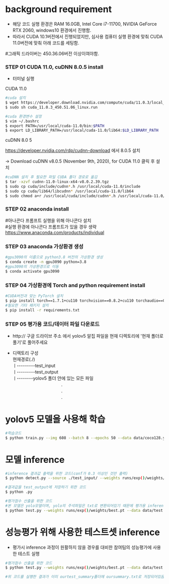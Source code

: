 ﻿# background requirement 
- 해당 코드 실행 환경은 RAM 16.0GB, Intel Core i7-11700, NVIDIA GeForce RTX 2060, windows10 환경에서 진행함.
- 따라서 CUDA 10.1버전에서 진행되었지만, 심사용 컴퓨터 실행 환경에 맞춰 CUDA 11.0버전에 맞춰 아래 코드를 세팅함. 

#그래픽 드라이버는 450.36.06버전 이상이여야함. 

### STEP 01 CUDA 11.0, cuDNN 8.0.5 install
- 터미널 실행

CUDA 11.0
```bash
#cuda 설치
$ wget https://developer.download.nvidia.com/compute/cuda/11.0.3/local_installers/cuda_11.0.3_450.51.06_linux.run
$ sudo sh cuda_11.0.3_450.51.06_linux.run
```
```bash
#cuda 환경변수 설정
$ vim ~/.bashrc
$ export PATH=/usr/local/cuda-11.0/bin:$PATH
$ export LD_LIBRARY_PATH=/usr/local/cuda-11.0/lib64:$LD_LIBRARY_PATH
```

cuDNN 8.0 5   

https://developer.nvidia.com/rdp/cudnn-download 에서 8.0.5 설치

-> Download cuDNN v8.0.5 (November 9th, 2020), for CUDA 11.0 클릭 후 설치


```bash
#cuDNN 설치 후 필요한 파일 CUDA 폴더 경로로 옮김
$ tar -xzvf cudnn-11.0-linux-x64-v8.0.2.39.tgz
$ sudo cp cuda/include/cudnn*.h /usr/local/cuda-11.0/include
$ sudo cp cuda/lib64/libcudnn* /usr/local/cuda-11.0/lib64
$ sudo chmod a+r /usr/local/cuda/include/cudnn*.h /usr/local/cuda-11.0/lib64/libcudnn*
```


### STEP 02 anaconda install
#아나콘다 프롬프트 실행을 위해 아나콘다 설치    
#실행 환경에 아나콘다 프롬프트가 있을 경우 생략
https://www.anaconda.com/products/individual


### STEP 03 anaconda 가상환경 생성
```bash
#gpu3090의 이름으로 python3.8 버전의 가상환경 생성
$ conda create -n gpu3090 python=3.8
#gpu3090의 가상환경으로 이동
$ conda activate gpu3090
```


### STEP 04 가상환경에 Torch and python requirement install
```bash
#CUDA버전과 맞는 PyTorch 설치
$ pip install torch==1.7.1+cu110 torchvision==0.8.2+cu110 torchaudio==0.7.2 -f https://download.pytorch.org/whl/torch_stable.html
#필요한 기타 패키지 설치
$ pip install -r requirements.txt
```

### STEP 05 평가용 코드/데이터 파일 다운로드
- http:// 구글 드라이브 주소 에서 yolov5 알집 파일을 현재 디렉토리에 '현재 폴더로 풀기'로 풀어주세요

- 디렉토리 구성    
 현재경로(./)    
 ㅣ---------test_input    
 ㅣ---------test_output    
 ㅣ--------yolov5 폴더 안에 있는 모든 파일    
　　　　　　　　　　　.    
　　　　　　　　　　　.    
　　　　　　　　　　　.    


# yolov5 모델을 사용해 학습
```bash
#학습코드
$ python train.py --img 608 --batch 8 --epochs 50 --data data/coco128.yaml --cfg models/yolov5m.yaml --weights weights/yolov5m.pt

```


# 모델 inference
```bash
#inference 결과값 출력을 위한 코드(conf가 0.3 이상인 것만 출력)
$ python detect.py --source ./test_input/ --weights runs/exp()/weights/best.pt --conf 0.3 --save-txt --nosave
```
```bash
#결과값을 test_output에 저장하기 위한 코드
$ python .py
```
```bash
#평가점수 산출을 위한 코드
#본 모델은 yolo모델이며, yolo의 주석파일은 txt로 변환되어있기 때문에 평가용 inference의 정답지가 json인 경우 아래 코드는 실행이 불가할 수 있음
$ python test.py --weights runs/exp()/weights/best.pt --data data/test.yaml --img 604 --batch 8
```

# 성능평가 위해 사용한 테스트셋 inference
- 평가시 inference 과정이 원활하지 않을 경우를 대비한 참여팀의 성능평가에 사용한 테스트 실행
```bash
#평가점수 산출을 위한 코드
$ python test.py --weights runs/exp()/weights/best.pt --data data/test.yaml --img 608 --batch 8

#위 코드를 실행한 결과가 이미 ourtest_summary폴더에 oursummary.txt로 저장되어있음
```
